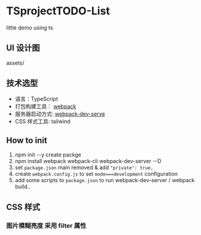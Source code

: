 # TS**project**TODO-List

little demo using ts

## UI 设计图

assets/

## 技术选型

- 语言：TypeScript
- 打包构建工具： [webpack](https://webpack.js.org/guides/getting-started/)
- 服务器启动方式: [webpack-dev-serve](https://github.com/webpack/webpack-dev-server)
- CSS 样式工具: tailwind
<!-- - CSS样式工具: SCSS -->

## How to init

1. npm init --y create packge
2. npm install webpack webpack-cli webpack-dev-server --D
3. set `package.json` main removed & add `"private": true,`
4. create `webpack.config.js` to set `mode===development` configuration
5. add some scripts to `package.json` to run webpack-dev-server / webpack build..

## CSS 样式

### 图片模糊亮度 采用 filter 属性
